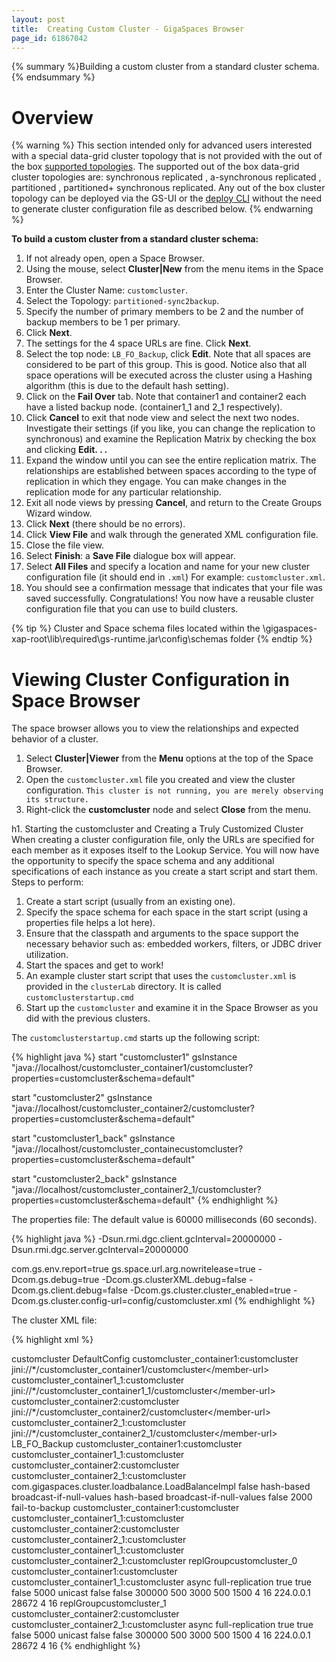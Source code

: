 ```yaml
---
layout: post
title:  Creating Custom Cluster - GigaSpaces Browser
page_id: 61867042
---
```


{% summary %}Building a custom cluster from a standard cluster schema.{% endsummary %}

# Overview

{% warning %}
This section intended only for advanced users interested with a special data-grid cluster topology that is not provided with the out of the box [supported topologies](/xap96/space-topologies.html). The supported out of the box data-grid cluster topologies are: synchronous replicated , a-synchronous replicated , partitioned , partitioned+ synchronous replicated. Any out of the box cluster topology can be deployed via the GS-UI or the [deploy CLI](/xap96/deploy-space-gigaspaces-cli.html) without the need to generate cluster configuration file as described below.
{% endwarning %}

**To build a custom cluster from a standard cluster schema:**

1. If not already open, open a Space Browser. 
1. Using the mouse, select **Cluster|New** from the menu items in the Space Browser. 
1. Enter the Cluster Name: `customcluster`. 
1. Select the Topology: `partitioned-sync2backup`. 
1. Specify the number of primary members to be 2 and the number of backup members to be 1 per primary. 
1. Click **Next**. 
1. The settings for the 4 space URLs are fine. Click **Next**. 
1. Select the top node: `LB_FO_Backup`, click **Edit**. Note that all spaces are considered to be part of this group. This is good. Notice also that all space operations will be executed across the cluster using a Hashing algorithm (this is due to the default hash setting). 
1. Click on the **Fail Over** tab. Note that container1 and container2 each have a listed backup node. (container1_1 and 2_1 respectively). 
1. Click **Cancel** to exit that node view and select the next two nodes. Investigate their settings (if you like, you can change the replication to synchronous) and examine the Replication Matrix by checking the box and clicking **Edit. . .**
1. Expand the window until you can see the entire replication matrix. The relationships are established between spaces according to the type of replication in which they engage. You can make changes in the replication mode for any particular relationship. 
1. Exit all node views by pressing **Cancel**, and return to the Create Groups Wizard window.
1. Click **Next** (there should be no errors). 
1. Click **View File** and walk through the generated XML configuration file. 
1. Close the file view. 
1. Select **Finish**: a **Save File** dialogue box will appear. 
1. Select **All Files** and specify a location and name for your new cluster configuration file (it should end in `.xml`) For example: `customcluster.xml`. 
1. You should see a confirmation message that indicates that your file was saved successfully. 
Congratulations! You now have a reusable cluster configuration file that you can use to build clusters. 

{% tip %}
 Cluster and Space schema files located within the \gigaspaces-xap-root\lib\required\gs-runtime.jar\config\schemas folder
{% endtip %}

# Viewing Cluster Configuration in Space Browser 

The space browser allows you to view the relationships and expected behavior of a cluster. 

1. Select **Cluster\|Viewer** from the **Menu** options at the top of the Space Browser.
1. Open the `customcluster.xml` file you created and view the cluster configuration. `This cluster is not running, you are merely observing its structure.`
1. Right-click the **customcluster** node and select **Close** from the menu.

h1. Starting the customcluster and Creating a Truly Customized Cluster 
When creating a cluster configuration file, only the URLs are specified for each member as it exposes itself to the Lookup Service. You will now have the opportunity to specify the space schema and any additional specifications of each instance as you create a start script and start them. 
Steps to perform:

1. Create a start script (usually from an existing one). 
1. Specify the space schema for each space in the start script (using a properties file helps a lot here).
1. Ensure that the classpath and arguments to the space support the necessary behavior such as: embedded workers, filters, or JDBC driver utilization. 
1. Start the spaces and get to work! 
1. An example cluster start script that uses the `customcluster.xml` is provided in the `clusterLab` directory. It is called `customclusterstartup.cmd` 
1. Start up the `customcluster` and examine it in the Space Browser as you did with the previous clusters.

The `customclusterstartup.cmd` starts up the following script: 

{% highlight java %}
start "customcluster1" gsInstance 
   "java://localhost/customcluster_container1/customcluster?properties=customcluster&schema=default" 

start "customcluster2" gsInstance 
   "java://localhost/customcluster_container2/customcluster?properties=customcluster&schema=default" 

start "customcluster1_back" gsInstance 
   "java://localhost/customcluster_containecustomcluster?properties=customcluster&schema=default" 

start "customcluster2_back" gsInstance 
   "java://localhost/customcluster_container2_1/customcluster?properties=customcluster&schema=default"
{% endhighlight %}

The properties file: 
The default value is 60000 milliseconds (60 seconds). 

{% highlight java %}
-Dsun.rmi.dgc.client.gcInterval=20000000 
-Dsun.rmi.dgc.server.gcInterval=20000000 

com.gs.env.report=true 
gs.space.url.arg.nowritelease=true 
-Dcom.gs.debug=true 
-Dcom.gs.clusterXML.debug=false 
-Dcom.gs.client.debug=false 
-Dcom.gs.cluster.cluster_enabled=true 
-Dcom.gs.cluster.config-url=config/customcluster.xml 
{% endhighlight %}

The cluster XML file: 

{% highlight xml %}
<?xml version="1.0"?> 
<cluster-config> 
     <cluster-name>customcluster</cluster-name> 
     <dist-cache> 
          <config-name>DefaultConfig</config-name> 
     </dist-cache> 
     <cluster-members> 
          <member> 
               <member-name>customcluster_container1:customcluster</member-name> 
               <member-url>jini://*/customcluster_container1/customcluster&lt;/member-url> 
          </member> 
          <member> 
               <member-name>customcluster_container1_1:customcluster</member-name> 
               <member-url>jini://*/customcluster_container1_1/customcluster&lt;/member-url> 
          </member> 
          <member> 
               <member-name>customcluster_container2:customcluster</member-name> 
               <member-url>jini://*/customcluster_container2/customcluster&lt;/member-url> 
          </member> 
          <member> 
               <member-name>customcluster_container2_1:customcluster</member-name> 
               <member-url>jini://*/customcluster_container2_1/customcluster&lt;/member-url> 
          </member> 
     </cluster-members> 
     <groups> 
          <group> 
               <group-name>LB_FO_Backup</group-name> 
               <group-members> 
                    <member> 
                         <member-name>customcluster_container1:customcluster</member-name> 
                    </member> 
                    <member> 
                         <member-name>customcluster_container1_1:customcluster</member-name> 
                    </member> 
                    <member> 
                         <member-name>customcluster_container2:customcluster</member-name> 
                    </member> 
                    <member> 
                         <member-name>customcluster_container2_1:customcluster</member-name> 
                    </member> 
               </group-members> 
               <load-bal-policy> 
                    <load-bal-impl-class>com.gigaspaces.cluster.loadbalance.LoadBalanceImpl</load-bal-impl-class> 
                    <disable-parallel-scattering>false</disable-parallel-scattering> 
                    <notify> 
                         <policy-type>hash-based</policy-type> 
                         <broadcast-condition>broadcast-if-null-values</broadcast-condition> 
                    </notify> 
                    <default> 
                         <policy-type>hash-based</policy-type> 
                         <broadcast-condition>broadcast-if-null-values</broadcast-condition> 
                    </default> 
               </load-bal-policy> 
               <fail-over-policy> 
                    <fail-back>false</fail-back> 
                    <fail-over-find-timeout>2000</fail-over-find-timeout> 
                    <default> 
                         <policy-type>fail-to-backup</policy-type> 
                         <backup-members> 
                              <member> 
                                   <source-member>customcluster_container1:customcluster</source-member> 
                                   <backup-member>customcluster_container1_1:customcluster</backup-member> 
                              </member> 
                              <member> 
                                   <source-member>customcluster_container2:customcluster</source-member> 
                                   <backup-member>customcluster_container2_1:customcluster</backup-member> 
                              </member> 
                         </backup-members> 
                         <backup-members-only> 
                              <backup-member-only>customcluster_container1_1:customcluster</backup-member-only> 
                              <backup-member-only>customcluster_container2_1:customcluster</backup-member-only> 
                         </backup-members-only> 
                    </default> 
               </fail-over-policy> 
          </group> 
          <group> 
               <group-name>replGroupcustomcluster_0</group-name> 
               <group-members> 
                    <member> 
                         <member-name>customcluster_container1:customcluster</member-name> 
                    </member> 
                    <member> 
                         <member-name>customcluster_container1_1:customcluster</member-name> 
                    </member> 
               </group-members> 
               <repl-policy> 
                    <replication-mode>async</replication-mode> 
                    <policy-type>full-replication</policy-type> 
                    <recovery>true</recovery> 
                    <replicate-notify-templates>true</replicate-notify-templates> 
                    <trigger-notify-templates>false</trigger-notify-templates> 
                    <repl-find-timeout>5000</repl-find-timeout> 
                    <communication-mode>unicast</communication-mode> 
                    <async-replication> 
                         <repl-original-state>false</repl-original-state> 
                         <sync-on-commit>false</sync-on-commit> 
                         <sync-on-commit-timeout>300000</sync-on-commit-timeout> 
                         <repl-chunk-size>500</repl-chunk-size> 
                         <repl-interval-millis>3000</repl-interval-millis> 
                         <repl-interval-opers>500</repl-interval-opers> 
                    </async-replication> 
                    <sync-replication> 
                         <todo-queue-timeout>1500</todo-queue-timeout> 
                         <unicast> 
                              <min-work-threads>4</min-work-threads> 
                              <max-work-threads>16</max-work-threads> 
                         </unicast> 
                         <multicast> 
                              <ip-group>224.0.0.1</ip-group> 
                              <port>28672</port> 
                              <min-work-threads>4</min-work-threads> 
                              <max-work-threads>16</max-work-threads> 
                         </multicast> 
                    </sync-replication> 
               </repl-policy> 
          </group> 
          <group> 
               <group-name>replGroupcustomcluster_1</group-name> 
               <group-members> 
                    <member> 
                         <member-name>customcluster_container2:customcluster</member-name> 
                    </member> 
                    <member> 
                         <member-name>customcluster_container2_1:customcluster</member-name> 
                    </member> 
               </group-members> 
               <repl-policy> 
                    <replication-mode>async</replication-mode> 
                    <policy-type>full-replication</policy-type> 
                    <recovery>true</recovery> 
                    <replicate-notify-templates>true</replicate-notify-templates> 
                    <trigger-notify-templates>false</trigger-notify-templates> 
                    <repl-find-timeout>5000</repl-find-timeout> 
                    <communication-mode>unicast</communication-mode> 
                    <async-replication> 
                         <repl-original-state>false</repl-original-state> 
                         <sync-on-commit>false</sync-on-commit> 
                         <sync-on-commit-timeout>300000</sync-on-commit-timeout> 
                         <repl-chunk-size>500</repl-chunk-size> 
                         <repl-interval-millis>3000</repl-interval-millis> 
                         <repl-interval-opers>500</repl-interval-opers> 
                    </async-replication> 
                    <sync-replication> 
                         <todo-queue-timeout>1500</todo-queue-timeout> 
                         <unicast> 
                              <min-work-threads>4</min-work-threads> 
                              <max-work-threads>16</max-work-threads> 
                         </unicast> 
                         <multicast> 
                              <ip-group>224.0.0.1</ip-group> 
                              <port>28672</port> 
                              <min-work-threads>4</min-work-threads> 
                              <max-work-threads>16</max-work-threads> 
                         </multicast> 
                    </sync-replication> 
               </repl-policy> 
          </group> 
     </groups> 
</cluster-config> 
{% endhighlight %}
